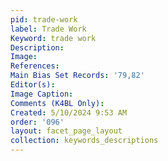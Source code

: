```yaml
---
pid: trade-work
label: Trade Work
Keyword: trade work
Description: 
Image: 
References: 
Main Bias Set Records: '79,82'
Editor(s): 
Image Caption: 
Comments (K4BL Only): 
Created: 5/10/2024 9:53 AM
order: '096'
layout: facet_page_layout
collection: keywords_descriptions
---
```

